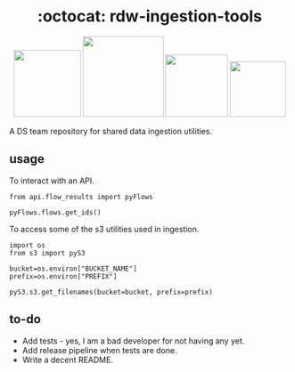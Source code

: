 <h1 align="center">
  :octocat: rdw-ingestion-tools
</h1>

<div align="center">
  <p>
    <img src="https://github.com/praekeltfoundation/rdw-ingestion-tools/workflows/lint/badge.svg" width="120" />
    <img src="https://github.com/praekeltfoundation/rdw-ingestion-tools/workflows/release/badge.svg" width="145" />
    <img src="https://img.shields.io/badge/version-0.3.2-orange" width="112" />
    <img src="https://img.shields.io/badge/license-MIT-blue" width="100" />
  </p>
</div>


A DS team repository for shared data ingestion utilities. 

## usage

To interact with an API.

```
from api.flow_results import pyFlows

pyFlows.flows.get_ids()
```

To access some of the s3 utilities used in ingestion. 

```
import os
from s3 import pyS3

bucket=os.environ["BUCKET_NAME"]
prefix=os.environ["PREFIX"]

pyS3.s3.get_filenames(bucket=bucket, prefix=prefix)
```

## to-do

- Add tests - yes, I am a bad developer for not having any yet.
- Add release pipeline when tests are done.
- Write a decent README. 

